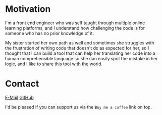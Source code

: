 # Motivation

I'm a front end engineer who was self taught through multiple online learning platforms, and I understand how challenging the code is for someone who has no prior knowledge of it.

My sister started her own path as well and sometimes she struggles with the frustration of writing code that doesn't do as expected for her, so I thought that I can build a tool that can help her translating her code into a human comprehensible language so she can easily spot the mistake in her logic, and I like to share this tool with the world.

# Contact

[<i aria-hidden="true" class="yellow mail icon"></i>E-Mail](mailto:andrew.lawendy@outlook.com)
[<i aria-hidden="true" class="github icon"></i>GitHub](https://github.com/AndrewLawendy/)

I'd be pleased if you can support us via the `Buy me a coffee`
link on top.
